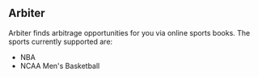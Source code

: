## Arbiter

Arbiter finds arbitrage opportunities for you via online sports books. The sports currently supported are:

- NBA
- NCAA Men's Basketball